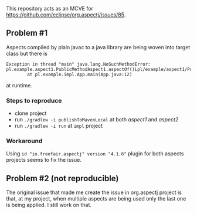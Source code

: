 This repository acts as an MCVE for https://github.com/eclipse/org.aspectj/issues/85.

## Problem #1

Aspects compiled by plain javac to a java library are being woven into target class but there is 
```
Exception in thread "main" java.lang.NoSuchMethodError: pl.example.aspect1.PublicMethodAspect1.aspectOf()Lpl/example/aspect1/PublicMethodAspect1;
        at pl.example.impl.App.main(App.java:12)
``` 
at runtime.

### Steps to reproduce
- clone project
- run `./gradlew -i publishToMavenLocal` at both *aspect1* and *aspect2*
- run `./gradlew -i run` at `impl` project

### Workaround
Using `id "io.freefair.aspectj" version "4.1.6"` plugin for both aspects projects seems to fix the issue.

## Problem #2 (not reproducible)
The original issue that made me create the issue in org.aspectj project is that, at my project, when multiple aspects are being used only the last one is being applied. I still work on that.
